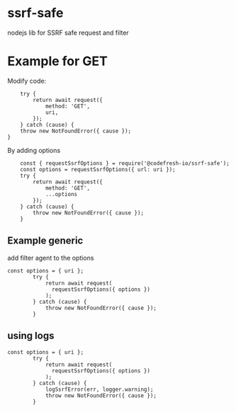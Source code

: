 # ssrf-safe
nodejs lib for SSRF safe request and filter
# Example for GET
Modify code:
```node
    try {
        return await request({
            method: 'GET',
            uri,
        });
    } catch (cause) {
    throw new NotFoundError({ cause });
}
```

By adding options
```node
    const { requestSsrfOptions } = require('@codefresh-io/ssrf-safe');
    const options = requestSsrfOptions({ url: uri });
    try {
        return await request({
            method: 'GET',
            ...options
        });
    } catch (cause) {
        throw new NotFoundError({ cause });
    }
```

## Example generic
add filter agent to the options
```node
const options = { uri };
        try {
            return await request(
              requestSsrfOptions({ options })
            );
        } catch (cause) {
            throw new NotFoundError({ cause });
        }
```
 
## using logs
```node
const options = { uri };
        try {
            return await request(
              requestSsrfOptions({ options })
            );
        } catch (cause) {
            logSsrfError(err, logger.warning);
            throw new NotFoundError({ cause });
        }
```